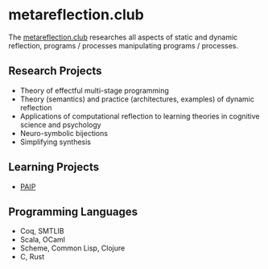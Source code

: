 # metareflection.club

The [metareflection.club](https://metareflection.club) researches all aspects of static and dynamic reflection, programs / processes manipulating programs / processes.

## Research Projects

- Theory of effectful multi-stage programming
- Theory (semantics) and practice (architectures, examples) of dynamic reflection
- Applications of computational reflection to learning theories in cognitive science and psychology
- Neuro-symbolic bijections
- Simplifying synthesis

## Learning Projects

- [PAIP](http://paip.metareflection.club)

## Programming Languages

- Coq, SMTLIB
- Scala, OCaml
- Scheme, Common Lisp, Clojure
- C, Rust
